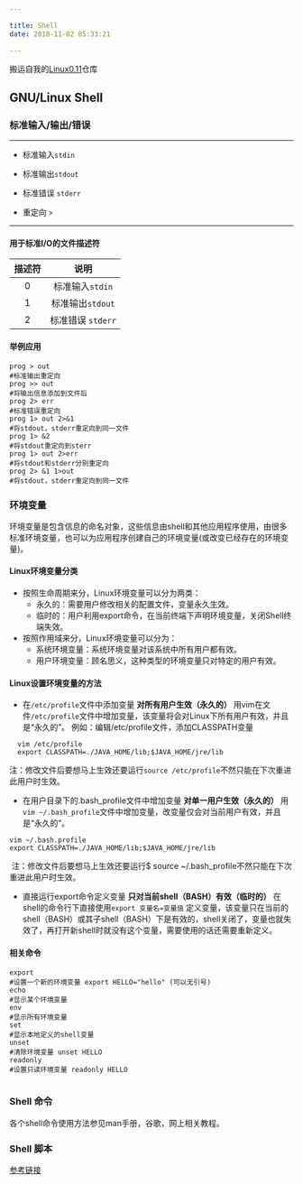 ```yaml
---

title: Shell
date: 2018-11-02 05:33:21

---
```

搬运自我的[Linux0.11](https://github.com/GiantZwlin/linux0.11)仓库

## GNU/Linux Shell

### 标准输入/输出/错误

-----

+ 标准输入`stdin`

+ 标准输出`stdout`

+ 标准错误 `stderr`

+ 重定向 `>`

----------------------------

#### 用于标准I/O的文件描述符

| 描述符 |       说明        |
| :----: | :---------------: |
|   0    |  标准输入`stdin`  |
|   1    | 标准输出`stdout`  |
|   2    | 标准错误 `stderr` |

<!--more-->
#### 举例应用

```shell
prog > out
#标准输出重定向
prog >> out
#将输出信息添加到文件后
prog 2> err
#标准错误重定向
prog 1> out 2>&1
#将stdout，stderr重定向到同一文件
prog 1> &2
#将stdout重定向到sterr
prog 1> out 2>err
#将stdout和stderr分别重定向
prog 2> &1 1>out
#将stdout，stderr重定向到同一文件
```

### 环境变量

环境变量是包含信息的命名对象，这些信息由shell和其他应用程序使用，由很多标准环境变量，也可以为应用程序创建自己的环境变量(或改变已经存在的环境变量)。

#### Linux环境变量分类
+ 按照生命周期来分，Linux环境变量可以分为两类：
  - 永久的：需要用户修改相关的配置文件，变量永久生效。
  - 临时的：用户利用export命令，在当前终端下声明环境变量，关闭Shell终端失效。
+ 按照作用域来分，Linux环境变量可以分为：
  - 系统环境变量：系统环境变量对该系统中所有用户都有效。
  - 用户环境变量：顾名思义，这种类型的环境变量只对特定的用户有效。

#### Linux设置环境变量的方法

+ 在`/etc/profile`文件中添加变量 **对所有用户生效（永久的）**
   用vim在文件`/etc/profile`文件中增加变量，该变量将会对Linux下所有用户有效，并且是“永久的”。
   例如：编辑/etc/profile文件，添加CLASSPATH变量

```shell
  vim /etc/profile    
  export CLASSPATH=./JAVA_HOME/lib;$JAVA_HOME/jre/lib
```

​	注：修改文件后要想马上生效还要运行`source /etc/profile`不然只能在下次重进此用户时生效。

+ 在用户目录下的.bash_profile文件中增加变量 **对单一用户生效（永久的）**
   用`vim ~/.bash_profile`文件中增加变量，改变量仅会对当前用户有效，并且是“永久的”。

```shell
vim ~/.bash.profile
export CLASSPATH=./JAVA_HOME/lib;$JAVA_HOME/jre/lib
```

​	注：修改文件后要想马上生效还要运行$ source ~/.bash_profile不然只能在下次重进此用户时生效。

+ 直接运行export命令定义变量 **只对当前shell（BASH）有效（临时的）**
   在shell的命令行下直接使用`export 变量名=变量值`
   定义变量，该变量只在当前的shell（BASH）或其子shell（BASH）下是有效的，shell关闭了，变量也就失效了，再打开新shell时就没有这个变量，需要使用的话还需要重新定义。

#### 相关命令

```shell
export
#设置一个新的环境变量 export HELLO="hello" (可以无引号)
echo
#显示某个环境变量
env
#显示所有环境变量
set
#显示本地定义的shell变量
unset
#清除环境变量 unset HELLO
readonly
#设置只读环境变量 readonly HELLO


```

### Shell 命令

各个shell命令使用方法参见man手册，谷歌，网上相关教程。

### Shell 脚本

[参考链接](https://legacy.gitbook.com/book/tinylab/shellbook/details)
